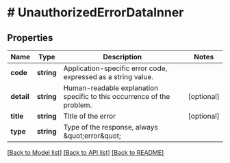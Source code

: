 # # UnauthorizedErrorDataInner

## Properties

Name | Type | Description | Notes
------------ | ------------- | ------------- | -------------
**code** | **string** | Application-specific error code, expressed as a string value. |
**detail** | **string** | Human-readable explanation specific to this occurrence of the problem. | [optional]
**title** | **string** | Title of the error | [optional]
**type** | **string** | Type of the response, always \&quot;error\&quot; |

[[Back to Model list]](../../README.md#models) [[Back to API list]](../../README.md#endpoints) [[Back to README]](../../README.md)
